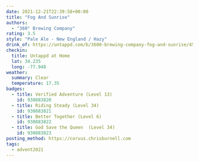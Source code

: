 ```yaml
---
date: 2021-12-21T22:39:58+00:00
title: "Fog And Sunrise"
authors:
  - "360° Brewing Company"
rating: 3.5
style: "Pale Ale - New England / Hazy"
drink_of: https://untappd.com/b/3600-brewing-company-fog-and-sunrise/4587404
checkin:
  title: Untappd at Home
  lat: 34.235
  long: -77.948
weather:
  summary: Clear
  temperature: 17.35
badges:
  - title: Verified Adventure (Level 13)
    id: 930883820
  - title: Riding Steady (Level 34)
    id: 930883821
  - title: Better Together (Level 6)
    id: 930883822
  - title: God Save the Queen  (Level 34)
    id: 930883823
posting_method: https://corvus.chrisburnell.com
tags:
  - advent2021
---
```

